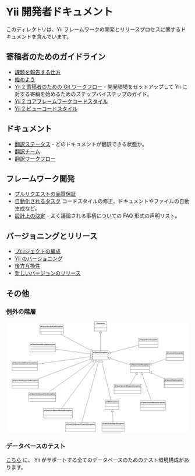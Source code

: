 Yii 開発者ドキュメント
======================

このディレクトリは、Yii フレームワークの開発とリリースプロセスに関するドキュメントを含んでいます。

寄稿者のためのガイドライン
--------------------------

- [課題を報告する仕方](report-an-issue.md)
- [始めよう](getting-started.md)
- [Yii 2 寄稿者のための Git ワークフロー](git-workflow.md) - 開発環境をセットアップして Yii に対する寄稿を始めるためのステップバイステップのガイド。
- [Yii 2 コアフレームワークコードスタイル](core-code-style.md)
- [Yii 2 ビューコードスタイル](view-code-style.md)


ドキュメント
------------

- [翻訳ステータス](translation-status.md) - どのドキュメントが翻訳できる状態か。
- [翻訳チーム](translation-teams.md)
- [翻訳ワークフロー](translation-workflow.md)


フレームワーク開発
------------------

- [プルリクエストの品質保証](pull-request-qa.md)
- [自動化されるタスク](automation.md) コードスタイルの修正、ドキュメントやファイルの自動生成など。
- [設計上の決定](design-decisions.md) - よく議論される事柄についての FAQ 形式の声明リスト。

バージョニングとリリース
------------------------

- [プロジェクトの編成](project-organization.md)
- [Yii のバージョニング](versions.md)
- [後方互換性](bc.md)
- [新しいバージョンのリリース](release.md)

その他
------

### 例外の階層

![Yii フレームワークの例外階層](exception_hierarchy.png)

### データベースのテスト

[こちら](https://gist.github.com/sergeymakinen/0696a5952f160ea28d7b64c3adfecf6f) に、
Yii がサポートする全てのデータベースのためのテスト環境構成があります。
